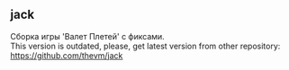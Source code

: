 ## jack
Сборка игры 'Валет Плетей' с фиксами.  
This version is outdated, please, get latest version from other repository: https://github.com/thevm/jack

